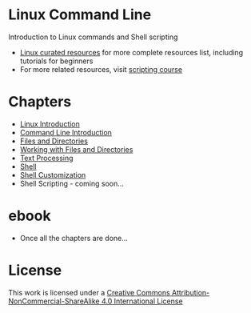 # <a name="linux-command-line"></a>Linux Command Line

Introduction to Linux commands and Shell scripting

* [Linux curated resources](https://github.com/learnbyexample/scripting_course/blob/master/Linux_curated_resources.md) for more complete resources list, including tutorials for beginners
* For more related resources, visit [scripting course](https://github.com/learnbyexample/scripting_course)

# <a name="chapters"></a>Chapters

* [Linux Introduction](./Linux_Introduction.md)
* [Command Line Introduction](./Command_Line_Introduction.md)
* [Files and Directories](./Files_and_Directories.md)
* [Working with Files and Directories](./Working_with_Files_and_Directories.md)
* [Text Processing](./Text_Processing.md)
* [Shell](./Shell.md)
* [Shell Customization](./Shell_Customization.md)
* Shell Scripting - coming soon...
 
# <a name="ebook"></a>ebook

* Once all the chapters are done...


# <a name="license"></a>License
This work is licensed under a [Creative Commons Attribution-NonCommercial-ShareAlike 4.0 International License](https://creativecommons.org/licenses/by-nc-sa/4.0/)
